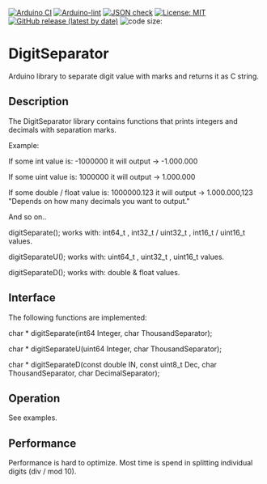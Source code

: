 [![Arduino CI](https://github.com/XbergCode/DigitSeparator/workflows/Arduino%20CI/badge.svg)](https://github.com/marketplace/actions/arduino_ci)
[![Arduino-lint](https://github.com/XbergCode/DigitSeparator/actions/workflows/arduino-lint.yml/badge.svg)](https://github.com/XbergCode/DigitSeparator/actions/workflows/arduino-lint.yml)
[![JSON check](https://github.com/XbergCode/DigitSeparator/actions/workflows/jsoncheck.yml/badge.svg)](https://github.com/XbergCode/DigitSeparator/actions/workflows/jsoncheck.yml)
[![License: MIT](https://img.shields.io/github/license/XbergCode/DigitSeparator)](https://github.com/XbergCode/DigitSeparator/blob/master/LICENSE)
[![GitHub release (latest by date)](https://img.shields.io/github/v/release/XbergCode/DigitSeparator)](https://github.com/XbergCode/DigitSeparator/releases)
![code size:](https://img.shields.io/github/languages/code-size/XbergCode/DigitSeparator)


# DigitSeparator
Arduino library to separate digit value with marks and returns it as C string.


## Description

The DigitSeparator library contains functions that prints integers and decimals with separation marks.

Example:

If some int value is:            -1000000 it will output    -> -1.000.000

If some uint value is:           1000000 it will output     ->  1.000.000

If some double / float value is: 1000000.123 it will output ->  1.000.000,123 "Depends on how many decimals you want to output."

And so on.. 

digitSeparate();  works with: int64_t , int32_t / uint32_t , int16_t / uint16_t values.

digitSeparateU(); works with: uint64_t , uint32_t , uint16_t values.

digitSeparateD(); works with: double & float values.


## Interface

The following functions are implemented:

char * digitSeparate(int64 Integer, char ThousandSeparator);

char * digitSeparateU(uint64 Integer, char ThousandSeparator);

char * digitSeparateD(const double IN, const uint8_t Dec, char ThousandSeparator, char DecimalSeparator);


## Operation

See examples.


## Performance

Performance is hard to optimize. Most time is spend in splitting individual digits (div / mod 10).
